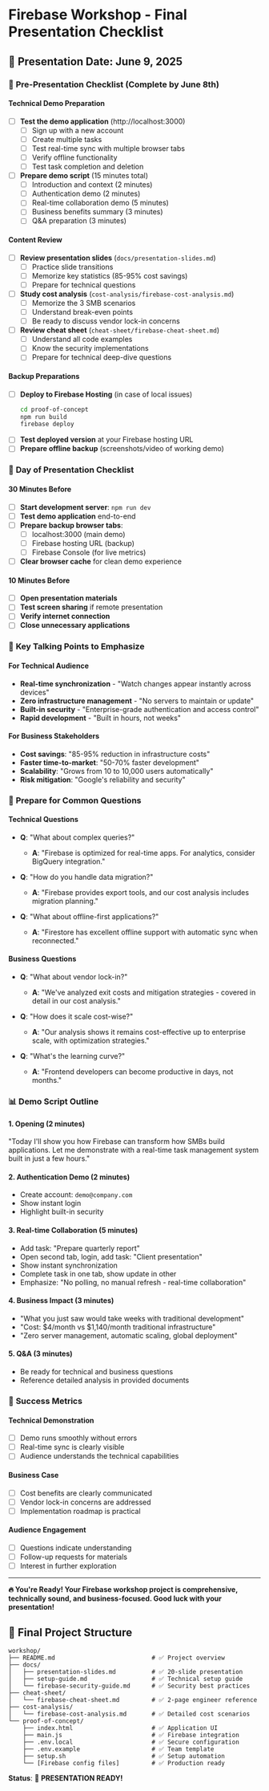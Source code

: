 # Firebase Workshop - Final Presentation Checklist

## 📅 **Presentation Date: June 9, 2025**

### 🎯 **Pre-Presentation Checklist (Complete by June 8th)**

#### Technical Demo Preparation
- [ ] **Test the demo application** (http://localhost:3000)
  - [ ] Sign up with a new account
  - [ ] Create multiple tasks
  - [ ] Test real-time sync with multiple browser tabs
  - [ ] Verify offline functionality
  - [ ] Test task completion and deletion

- [ ] **Prepare demo script** (15 minutes total)
  - [ ] Introduction and context (2 minutes)
  - [ ] Authentication demo (2 minutes)
  - [ ] Real-time collaboration demo (5 minutes)
  - [ ] Business benefits summary (3 minutes)
  - [ ] Q&A preparation (3 minutes)

#### Content Review
- [ ] **Review presentation slides** (`docs/presentation-slides.md`)
  - [ ] Practice slide transitions
  - [ ] Memorize key statistics (85-95% cost savings)
  - [ ] Prepare for technical questions

- [ ] **Study cost analysis** (`cost-analysis/firebase-cost-analysis.md`)
  - [ ] Memorize the 3 SMB scenarios
  - [ ] Understand break-even points
  - [ ] Be ready to discuss vendor lock-in concerns

- [ ] **Review cheat sheet** (`cheat-sheet/firebase-cheat-sheet.md`)
  - [ ] Understand all code examples
  - [ ] Know the security implementations
  - [ ] Prepare for technical deep-dive questions

#### Backup Preparations
- [ ] **Deploy to Firebase Hosting** (in case of local issues)
  ```bash
  cd proof-of-concept
  npm run build
  firebase deploy
  ```
- [ ] **Test deployed version** at your Firebase hosting URL
- [ ] **Prepare offline backup** (screenshots/video of working demo)

### 🎤 **Day of Presentation Checklist**

#### 30 Minutes Before
- [ ] **Start development server**: `npm run dev`
- [ ] **Test demo application** end-to-end
- [ ] **Prepare backup browser tabs**:
  - [ ] localhost:3000 (main demo)
  - [ ] Firebase hosting URL (backup)
  - [ ] Firebase Console (for live metrics)
- [ ] **Clear browser cache** for clean demo experience

#### 10 Minutes Before
- [ ] **Open presentation materials**
- [ ] **Test screen sharing** if remote presentation
- [ ] **Verify internet connection**
- [ ] **Close unnecessary applications**

### 🎯 **Key Talking Points to Emphasize**

#### For Technical Audience
- **Real-time synchronization** - "Watch changes appear instantly across devices"
- **Zero infrastructure management** - "No servers to maintain or update"
- **Built-in security** - "Enterprise-grade authentication and access control"
- **Rapid development** - "Built in hours, not weeks"

#### For Business Stakeholders
- **Cost savings**: "85-95% reduction in infrastructure costs"
- **Faster time-to-market**: "50-70% faster development"
- **Scalability**: "Grows from 10 to 10,000 users automatically"
- **Risk mitigation**: "Google's reliability and security"

### 🤔 **Prepare for Common Questions**

#### Technical Questions
- **Q**: "What about complex queries?"
  - **A**: "Firebase is optimized for real-time apps. For analytics, consider BigQuery integration."

- **Q**: "How do you handle data migration?"
  - **A**: "Firebase provides export tools, and our cost analysis includes migration planning."

- **Q**: "What about offline-first applications?"
  - **A**: "Firestore has excellent offline support with automatic sync when reconnected."

#### Business Questions
- **Q**: "What about vendor lock-in?"
  - **A**: "We've analyzed exit costs and mitigation strategies - covered in detail in our cost analysis."

- **Q**: "How does it scale cost-wise?"
  - **A**: "Our analysis shows it remains cost-effective up to enterprise scale, with optimization strategies."

- **Q**: "What's the learning curve?"
  - **A**: "Frontend developers can become productive in days, not months."

### 📊 **Demo Script Outline**

#### 1. Opening (2 minutes)
"Today I'll show you how Firebase can transform how SMBs build applications. Let me demonstrate with a real-time task management system built in just a few hours."

#### 2. Authentication Demo (2 minutes)
- Create account: `demo@company.com`
- Show instant login
- Highlight built-in security

#### 3. Real-time Collaboration (5 minutes)
- Add task: "Prepare quarterly report"
- Open second tab, login, add task: "Client presentation"
- Show instant synchronization
- Complete task in one tab, show update in other
- Emphasize: "No polling, no manual refresh - real-time collaboration"

#### 4. Business Impact (3 minutes)
- "What you just saw would take weeks with traditional development"
- "Cost: $4/month vs $1,140/month traditional infrastructure"
- "Zero server management, automatic scaling, global deployment"

#### 5. Q&A (3 minutes)
- Be ready for technical and business questions
- Reference detailed analysis in provided documents

### 🎯 **Success Metrics**

#### Technical Demonstration
- [ ] Demo runs smoothly without errors
- [ ] Real-time sync is clearly visible
- [ ] Audience understands the technical capabilities

#### Business Case
- [ ] Cost benefits are clearly communicated
- [ ] Vendor lock-in concerns are addressed
- [ ] Implementation roadmap is practical

#### Audience Engagement
- [ ] Questions indicate understanding
- [ ] Follow-up requests for materials
- [ ] Interest in further exploration

---

**🔥 You're Ready! Your Firebase workshop project is comprehensive, technically sound, and business-focused. Good luck with your presentation!**

## 📁 **Final Project Structure**
```
workshop/
├── README.md                           # ✅ Project overview
├── docs/
│   ├── presentation-slides.md          # ✅ 20-slide presentation
│   ├── setup-guide.md                  # ✅ Technical setup guide
│   └── firebase-security-guide.md      # ✅ Security best practices
├── cheat-sheet/
│   └── firebase-cheat-sheet.md         # ✅ 2-page engineer reference
├── cost-analysis/
│   └── firebase-cost-analysis.md       # ✅ Detailed cost scenarios
└── proof-of-concept/
    ├── index.html                      # ✅ Application UI
    ├── main.js                         # ✅ Firebase integration
    ├── .env.local                      # ✅ Secure configuration
    ├── .env.example                    # ✅ Team template
    ├── setup.sh                        # ✅ Setup automation
    └── [Firebase config files]         # ✅ Production ready
```

**Status**: 🎉 **PRESENTATION READY!**
